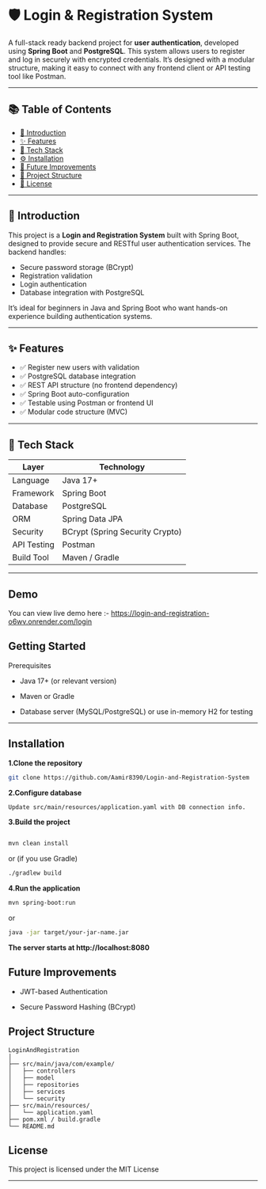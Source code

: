 # 🛡️ Login & Registration System

A full-stack ready backend project for **user authentication**, developed using **Spring Boot** and **PostgreSQL**. This system allows users to register and log in securely with encrypted credentials. It’s designed with a modular structure, making it easy to connect with any frontend client or API testing tool like Postman.

---

## 📚 Table of Contents

- [📌 Introduction](#-introduction)
- [✨ Features](#-features)
- [🧰 Tech Stack](#-tech-stack)
- [⚙️ Installation](#️-Installation)
- [🧩 Future Improvements](#-future-improvements)
- [📁 Project Structure](#-project-structure)
- [📄 License](#-license)

---

## 📌 Introduction

This project is a **Login and Registration System** built with Spring Boot, designed to provide secure and RESTful user authentication services. The backend handles:
- Secure password storage (BCrypt)
- Registration validation
- Login authentication
- Database integration with PostgreSQL

It’s ideal for beginners in Java and Spring Boot who want hands-on experience building authentication systems.

---

## ✨ Features

- ✅ Register new users with validation
- ✅ PostgreSQL database integration
- ✅ REST API structure (no frontend dependency)
- ✅ Spring Boot auto-configuration
- ✅ Testable using Postman or frontend UI
- ✅ Modular code structure (MVC)

---

## 🧰 Tech Stack

| Layer       | Technology         |
|-------------|--------------------|
| Language    | Java 17+           |
| Framework   | Spring Boot        |
| Database    | PostgreSQL         |
| ORM         | Spring Data JPA    |
| Security    | BCrypt (Spring Security Crypto) |
| API Testing | Postman            |
| Build Tool  | Maven / Gradle     |

---
## Demo
You can view live demo here :-  https://login-and-registration-o6wv.onrender.com/login
## Getting Started

Prerequisites

- Java 17+ (or relevant version)

- Maven or Gradle

- Database server (MySQL/PostgreSQL) or use in-memory H2 for testing
---




## Installation

**1.Clone the repository**

```bash
git clone https://github.com/Aamir8390/Login-and-Registration-System 

```
**2.Configure database**
``` bash
Update src/main/resources/application.yaml with DB connection info.
```

**3.Build the project**
``` bash

mvn clean install

```
or (if you use Gradle)
``` bash
./gradlew build

```
**4.Run the application**
``` bash
mvn spring-boot:run
```
or

``` bash
java -jar target/your-jar-name.jar
```
**The server starts at http://localhost:8080**
## Future Improvements
- JWT-based Authentication

- Secure Password Hashing (BCrypt)
## Project Structure
```
LoginAndRegistration
│
├── src/main/java/com/example/
│   ├── controllers
│   ├── model
│   ├── repositories
│   ├── services
│   └── security
├── src/main/resources/
│   └── application.yaml
├── pom.xml / build.gradle
└── README.md
```
## License
This project is licensed under the MIT License

---

